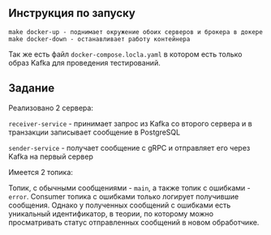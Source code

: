 
## Инструкция по запуску
    make docker-up - поднимает окружение обоих серверов и брокера в докере
    make docker-down - останавливает работу контейнера
    
Так же есть файл `docker-compose.locla.yaml` в котором есть только образ Kafka для проведения тестирований.

## Задание

Реализовано 2 сервера:

 `receiver-service` - принимает запрос из Kafka со второго сервера и в транзакции записывает сообщение в PostgreSQL
 
 `sender-service` - получает сообщение с gRPC и отправляет его через Kafka на первый сервер
 
Имеется 2 топика:
    
Топик, с обычными сообщениями - `main`, а также топик с ошибками - `error`. Consumer топика с ошибками только
логирует получившие сообщения. Однако у полученных сообщений с ошибками есть уникальный идентификатор, в теории,
по которому можно просматривать статус отправленных сообщений в новом обработчике.

